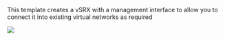 This template creates a vSRX with a management interface to allow you to connect it into existing virtual networks as required

<a href="https://portal.azure.com/#create/Microsoft.Template/uri/https%3A%2F%2Fraw.githubusercontent.com%2Frstandage%2FvSRX-Azure%2Fmaster%2Fsample-templates%2Fdeploy-vsrx-to-azure%2Fbasicazuredeploy.json" target="_blank">
    <img src="http://azuredeploy.net/deploybutton.png"/>
</a>
